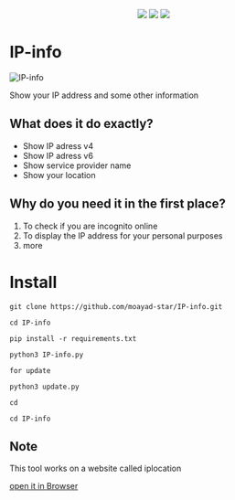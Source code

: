 <p align="center">
  <img src="https://img.shields.io/badge/Author-moayad--star-orange">
  <img src="https://img.shields.io/badge/Open%20Source-Yes-cyan?style=flat-square">
  <img src="https://img.shields.io/badge/Written%20In-Python-blue?style=flat-square">
</p>

# IP-info

![IP-info](https://user-images.githubusercontent.com/60769512/192950228-fb4ed3ac-cd59-47f9-a685-00ab86c0778d.jpg)


Show your IP address 
and some other information

## What does it do exactly?

* Show IP adress v4
* Show IP adress v6
* Show service provider name
* Show your location

## Why do you need it in the first place?

1. To check if you are incognito online
2. To display the IP address for your personal purposes
3. more

# Install 

```
git clone https://github.com/moayad-star/IP-info.git
```
```
cd IP-info
```
```
pip install -r requirements.txt
```
```
python3 IP-info.py
```

`for update`

```
python3 update.py
```
```
cd
```
```
cd IP-info
```

## Note

This tool works on a website called iplocation 

[open it in Browser](https://www.iplocation.net)
